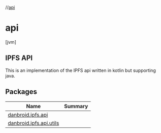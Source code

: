 //[api](index.md)



# api  
 [jvm] 



##  IPFS API  


This is an implementation of the IPFS api written in kotlin but supporting java.



   


## Packages  
  
|  Name|  Summary| 
|---|---|
| [danbroid.ipfs.api](danbroid.ipfs.api/index.md) | 
| [danbroid.ipfs.api.utils](danbroid.ipfs.api.utils/index.md) | 

